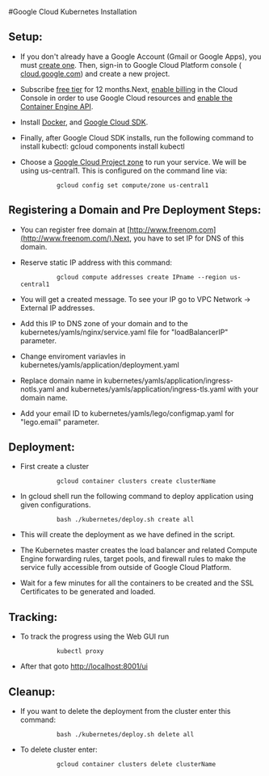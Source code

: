#Google Cloud Kubernetes Installation

## Setup:

- If you don&#39;t already have a Google Account (Gmail or Google Apps), you must [create one](https://accounts.google.com/SignUp). Then, sign-in to Google Cloud Platform console ( [cloud.google.com](http://console.cloud.google.com/)) and create a new project.

- Subscribe [free tier](https://cloud.google.com/free/) for 12 months.Next, [enable billing](https://console.cloud.google.com/billing) in the Cloud Console in order to use Google Cloud resources and [enable the Container Engine API](https://console.cloud.google.com/project/_/kubernetes/list).

- Install [Docker](https://docs.docker.com/engine/installation/), and [Google Cloud SDK](https://cloud.google.com/sdk/).
- Finally, after Google Cloud SDK installs, run the following command to install kubectl:
                gcloud components install kubectl

- Choose a [Google Cloud Project zone](https://cloud.google.com/compute/docs/regions-zones/regions-zones) to run your service. We will be using us-central1. This is configured on the command line via:

                gcloud config set compute/zone us-central1


## Registering a Domain and Pre Deployment Steps: 

- You can register free domain at [http://www.freenom.com](http://www.freenom.com/).Next, you have to set IP for DNS of this domain.

- Reserve static IP address with this command:

                gcloud compute addresses create IPname --region us-central1

- You will get a created message. To see your IP go to VPC Network -&gt; External IP addresses.

- Add this IP to DNS zone of your domain and to the kubernetes/yamls/nginx/service.yaml file for &quot;loadBalancerIP&quot; parameter.

- Change enviroment variavles in kubernetes/yamls/application/deployment.yaml

- Replace domain name in kubernetes/yamls/application/ingress-notls.yaml and kubernetes/yamls/application/ingress-tls.yaml with your domain name.

- Add your email ID to kubernetes/yamls/lego/configmap.yaml for &quot;lego.email&quot; parameter.


## Deployment:

- First create a cluster

                gcloud container clusters create clusterName

- In gcloud shell run the following command to deploy application using given configurations.

                bash ./kubernetes/deploy.sh create all

-  This will create the deployment as we have defined in the script.

- The Kubernetes master creates the load balancer and related Compute Engine forwarding rules, target pools, and firewall rules to make the service fully accessible from outside of Google Cloud Platform.

- Wait for a few minutes for all the containers to be created and the SSL Certificates to be generated and loaded.

## Tracking:

- To track the progress using the Web GUI run

                kubectl proxy

- After that goto [http://localhost:8001/ui](http://localhost:8001/ui)

## Cleanup:

- If you want to delete the deployment from the cluster enter this command:

                bash ./kubernetes/deploy.sh delete all


- To delete cluster enter:

                gcloud container clusters delete clusterName
